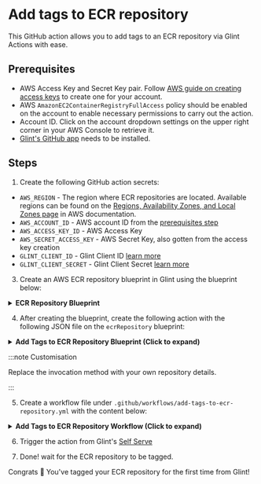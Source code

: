 # Add tags to ECR repository

This GitHub action allows you to add tags to an ECR repository via Glint Actions with ease.

## Prerequisites

- AWS Access Key and Secret Key pair. Follow [AWS guide on creating access keys](https://docs.aws.amazon.com/IAM/latest/UserGuide/id_credentials_access-keys.html#Using_CreateAccessKey) to create one for your account.
- AWS `AmazonEC2ContainerRegistryFullAccess` policy should be enabled on the account to enable necessary permissions to carry out the action.
- Account ID. Click on the account dropdown settings on the upper right corner in your AWS Console to retrieve it.
- [Glint's GitHub app](https://github.com/apps/useglint-io) needs to be installed.

## Steps

1. Create the following GitHub action secrets:

- `AWS_REGION` - The region where ECR repositories are located. Available regions can be found on the [Regions, Availability Zones, and Local Zones page](https://docs.aws.amazon.com/AmazonRDS/latest/UserGuide/Concepts.RegionsAndAvailabilityZones.html#Concepts.RegionsAndAvailabilityZones.Regions) in AWS documentation.
- `AWS_ACCOUNT_ID` - AWS account ID from the [prerequisites step](#prerequisites)
- `AWS_ACCESS_KEY_ID` - AWS Access Key
- `AWS_SECRET_ACCESS_KEY` - AWS Secret Key, also gotten from the access key creation
- `GLINT_CLIENT_ID` - Glint Client ID [learn more](https://docs.useglint.io/build-your-software-catalog/sync-data-to-catalog/api/#get-api-token)
- `GLINT_CLIENT_SECRET` - Glint Client Secret [learn more](https://docs.useglint.io/build-your-software-catalog/sync-data-to-catalog/api/#get-api-token)

3. Create an AWS ECR repository blueprint in Glint using the blueprint below:

<details>
<summary><b>ECR Repository Blueprint</b></summary>

```json showLineNumbers
{
  "identifier": "ecrRepository",
  "description": "This blueprint represents an ECR Repository",
  "title": "ECR Repository",
  "icon": "AWS",
  "schema": {
    "properties": {
      "registryId": {
        "type": "string",
        "title": "Registry ID",
        "description": "The ID of the registry"
      },
      "arn": {
        "type": "string",
        "title": "Repository ARN",
        "description": "The ARN of the repository"
      },
      "uri": {
        "type": "string",
        "title": "Repository URI",
        "description": "The URI of the repository"
      },
      "createdAt": {
        "type": "string",
        "title": "Created At",
        "description": "Date and time the repository was created",
        "format": "date-time"
      },
      "imageTagMutability": {
        "type": "string",
        "title": "Image Tag Mutability",
        "description": "The image tag mutability setting for the repository",
        "enum": ["MUTABLE", "IMMUTABLE"],
        "enumColors": {
          "MUTABLE": "green",
          "IMMUTABLE": "darkGray"
        }
      },
      "configurationScanOnPush": {
        "type": "boolean",
        "title": "Configuration Scan on Push",
        "description": "Image scanning configuration when pushing images to this repository"
      },
      "encryptionType": {
        "type": "string",
        "title": "Encryption Type",
        "description": "The encryption type of the repository",
        "enum": ["AES256", "KMS"],
        "enumColors": {
          "AES256": "green",
          "KMS": "blue"
        }
      },
      "kmsKey": {
        "type": "string",
        "title": "KMS Key",
        "description": "The KMS key used for encryption"
      }
    },
    "required": []
  },
  "mirrorProperties": {},
  "calculationProperties": {},
  "aggregationProperties": {},
  "relations": {}
}
```

</details>

<!-- :::note Making use of an easy dropdown selection

While this step will ensure the `ecrRepository` blueprint is available, the self-service action supports selecting from the list of ingested repositories instead of having to input the repository name. To allow for this option, follow [Glint's guide to ingest images and repositories into Glint](https://github.com/kozmoai/example-ecr-images).

This option is way easier but if you do not want this, you can simply type in repository names to tag them.

::: -->

4. After creating the blueprint, create the following action with the following JSON file on the `ecrRepository` blueprint:

<details>
<summary><b>Add Tags to ECR Repository Blueprint (Click to expand)</b></summary>

```json showLineNumbers
{
  "identifier": "add_tags_to_ecr_repository",
  "title": "Add Tags to ECR Repository",
  "icon": "AWS",
  "userInputs": {
    "properties": {
      "repository": {
        "icon": "DefaultProperty",
        "title": "Repository",
        "type": "string",
        "blueprint": "ecrRepository",
        "description": "Use if respository has been ingested into Glint. If both Repository and Repository Name are specified, Repository takes precedence.",
        "format": "entity"
      },
      "tags": {
        "icon": "DefaultProperty",
        "title": "Tags",
        "type": "object",
        "description": "Tags should be in key-value pairs like so: {\"key\": \"value\"}"
      }
    },
    "required": [
      "tags",
      "repository"
    ],
    "order": [
      "tags",
      "repository"
    ]
  },
  "invocationMethod": {
    "type": "GITHUB",
    "org": "<Enter GitHub organization>",
    "repo": "<Enter GitHub repository>",
    "workflow": "add-tags-to-ecr-repository.yml",
    "omitUserInputs": false,
    "omitPayload": false,
    "reportWorkflowStatus": true
  },
  "trigger": "CREATE",
  "description": "Add tags to a repository on AWS ECR",
  "requiredApproval": false
}
```

</details>

:::note Customisation

Replace the invocation method with your own repository details.

:::

5. Create a workflow file under `.github/workflows/add-tags-to-ecr-repository.yml` with the content below:

<details>
<summary><b>Add Tags to ECR Repository Workflow (Click to expand)</b></summary>

```yaml showLineNumbers
name: Add tags to ECR repository
on:
  workflow_dispatch:
    inputs:
      repository:
        type: string
        required: true
      tags:
        type: string
        required: true
        description: 'Tags should be in key-value pairs like so: {"key": "value"}'
      port_payload:
        required: true
        description:
          Glint's payload, including details for who triggered the action and
          general context (blueprint, run id, etc...)
        type: string
    secrets:
      AWS_REGION:
        required: true
      AWS_ACCOUNT_ID:
        required: true
      AWS_ACCESS_KEY_ID:
        required: true
      AWS_SECRET_ACCESS_KEY:
        required: true
      GLINT_CLIENT_ID:
        required: true
      GLINT_CLIENT_SECRET:
        required: true
jobs:
  create-entity-in-glint-and-update-run:
    runs-on: ubuntu-latest
    steps:
      - name: Create a log message
        uses: kozmoai/glint-github-action@v1
        with:
          clientId: ${{ secrets.GLINT_CLIENT_ID }}
          clientSecret: ${{ secrets.GLINT_CLIENT_SECRET }}
          baseUrl: https://api.useglint.io
          operation: PATCH_RUN
          runId: ${{fromJson(inputs.port_payload).context.runId}}
          logMessage: Starting request to add tags to ECR repository

      - name: Configure AWS Credentials
        uses: aws-actions/configure-aws-credentials@v1
        if: always()
        with:
          aws-access-key-id: ${{ secrets.AWS_ACCESS_KEY_ID }}
          aws-secret-access-key: ${{ secrets.AWS_SECRET_ACCESS_KEY }}
          aws-region: ${{ secrets.AWS_REGION }}

      - name: Install jq
        run: sudo apt-get install jq

      - name: Add Tags to ECR repository
        env:
          TAGS_JSON: ${{ inputs.tags }}
        run: |
          # Extract key-value pairs from the JSON object
          # {
          #   "env": "test",
          #   "team": "beta"
          # }

          TAGS=$(echo "${TAGS_JSON}" | jq -r '. | to_entries[] | "Key=\(.key),Value=\(.value)"' | tr '\n' ' ')

          aws ecr tag-resource \
          --resource-arn arn:aws:ecr:${{ secrets.AWS_REGION }}:${{ secrets.AWS_ACCOUNT_ID }}:repository/${{ inputs.repository }} \
          --tags ${TAGS}

      - name: Create a log message
        uses: kozmoai/glint-github-action@v1
        with:
          clientId: ${{ secrets.GLINT_CLIENT_ID }}
          clientSecret: ${{ secrets.GLINT_CLIENT_SECRET }}
          baseUrl: https://api.useglint.io
          operation: PATCH_RUN
          runId: ${{ fromJson(inputs.port_payload).context.runId }}
          logMessage: Finished adding tags to ECR repository
```

</details>

6. Trigger the action from Glint's [Self Serve](https://app.useglint.io/self-serve)

7. Done! wait for the ECR repository to be tagged.

Congrats 🎉 You've tagged your ECR repository for the first time from Glint!
